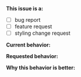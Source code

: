 <!-- Please do not submit support requests or "How to" questions here. Instead, please use one of the official channels of Ristek Fasilkom UI -->
<!-- ISSUES MISSING IMPORTANT INFORMATION MAY BE CLOSED WITHOUT INVESTIGATION. -->

**This issue is a:** 
<!--  (check one with "x") -->
- [ ] bug report
- [ ] feature request
- [ ] styling change request

**Current behavior:**
<!-- Describe how the bug manifests. -->

**Requested behavior:**
<!-- Describe what the behavior would be without the bug. -->

**Why this behavior is better:**
<!--  If the feature changes current behavior, reasons why your solution is better -->